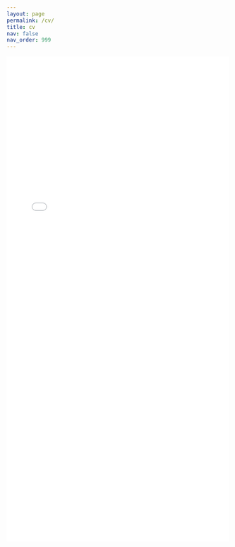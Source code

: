 ```yaml
---
layout: page
permalink: /cv/
title: cv
nav: false
nav_order: 999
---
```


<embed src="/assets/pdf/en_research2.pdf" width="100%" height="1100px" type="application/pdf" />
